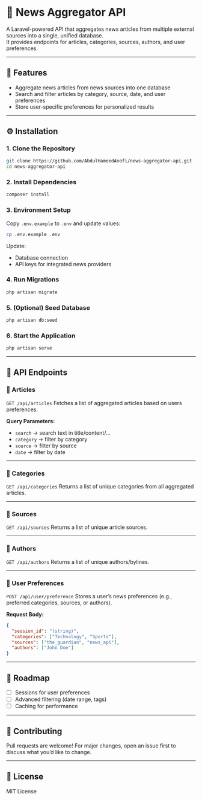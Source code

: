 # 📰 News Aggregator API

A Laravel-powered API that aggregates news articles from multiple external sources into a single, unified database.  
It provides endpoints for articles, categories, sources, authors, and user preferences.

---

## 📌 Features
- Aggregate news articles from news sources into one database
- Search and filter articles by category, source, date, and user preferences
- Store user-specific preferences for personalized results

---

## ⚙️ Installation

### 1. Clone the Repository
```bash
git clone https://github.com/AbdulHameedAnofi/news-aggregator-api.git
cd news-aggregator-api
````

### 2. Install Dependencies

```bash
composer install
```

### 3. Environment Setup

Copy `.env.example` to `.env` and update values:

```bash
cp .env.example .env
```

Update:

* Database connection
* API keys for integrated news providers

### 4. Run Migrations

```bash
php artisan migrate
```

### 5. (Optional) Seed Database

```bash
php artisan db:seed
```

### 6. Start the Application

```bash
php artisan serve
```

---

## 📡 API Endpoints

### 🔹 Articles

`GET /api/articles`
Fetches a list of aggregated articles based on users preferences.

**Query Parameters:**

* `search` → search text in title/content/...
* `category` → filter by category
* `source` → filter by source
* `date` → filter by date

---

### 🔹 Categories

`GET /api/categories`
Returns a list of unique categories from all aggregated articles.

---

### 🔹 Sources

`GET /api/sources`
Returns a list of unique article sources.

---

### 🔹 Authors

`GET /api/authors`
Returns a list of unique authors/bylines.

---

### 🔹 User Preferences

`POST /api/user/preference`
Stores a user’s news preferences (e.g., preferred categories, sources, or authors).

**Request Body:**

```json
{
  "session_id": "(string)",
  "categories": ["Technology", "Sports"],
  "sources": ["the_guardian", "news_api"],
  "authors": ["John Doe"]
}
```

---

## 📝 Roadmap

* [ ] Sessions for user preferences
* [ ] Advanced filtering (date range, tags)
* [ ] Caching for performance

---

## 🤝 Contributing

Pull requests are welcome! For major changes, open an issue first to discuss what you’d like to change.

---

## 📄 License

MIT License

```